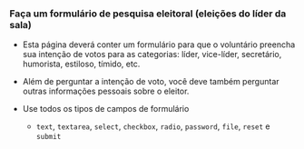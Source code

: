 ### Faça um formulário de pesquisa eleitoral (eleições do líder da sala)

- Esta página deverá conter um formulário
para que o voluntário preencha sua
intenção de votos para as categorias: líder,
vice-líder, secretário, humorista, estiloso,
tímido, etc.

- Além de perguntar a intenção de voto, você
deve também perguntar outras informações
pessoais sobre o eleitor.

- Use todos os tipos de campos de formulário
  - ```text```, ```textarea```, ```select```, ```checkbox```, ```radio```, ```password```, ```file```, ```reset``` e ```submit```
